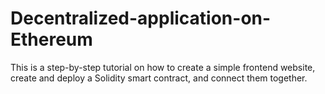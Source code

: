 # Decentralized-application-on-Ethereum
This is a step-by-step tutorial on how to create a simple frontend website, create and deploy a Solidity smart contract, and connect them together.
